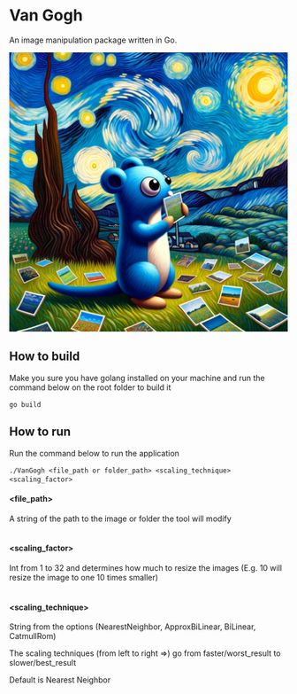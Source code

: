 # Van Gogh

An image manipulation package written in Go.

<img style="width: 600px" src="./logo.webp"></img>

## How to build

Make you sure you have golang installed on your machine and run the command below on the root folder to build it

```
go build
```

## How to run

Run the command below to run the application

```
./VanGogh <file_path or folder_path> <scaling_technique> <scaling_factor>
```

#### <file_path>

A string of the path to the image or folder the tool will modify
<br>
</br>

#### <scaling_factor>

Int from 1 to 32 and determines how much to resize the images (E.g. 10 will resize the image to one 10 times smaller)
<br>
</br>

#### <scaling_technique>

<p>String from the options (NearestNeighbor, ApproxBiLinear, BiLinear, CatmullRom)</p>
<p>The scaling techniques (from left to right =>) go from faster/worst_result to slower/best_result</p>
<p>Default is Nearest Neighbor</p>

